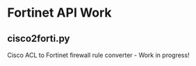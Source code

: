 # Fortinet API Work

## cisco2forti.py

Cisco ACL to Fortinet firewall rule converter - Work in progress!
